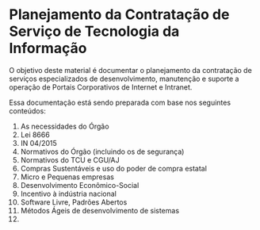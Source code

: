# Planejamento da Contratação de Serviço de Tecnologia da Informação

O objetivo deste material é documentar o planejamento da contratação de 
serviços especializados de desenvolvimento, manutenção e suporte a operação 
de Portais Corporativos de Internet e Intranet.

Essa documentação está sendo preparada com base nos seguintes conteúdos:

1. As necessidades do Órgão 
1. Lei 8666
2. IN 04/2015
3. Normativos do Órgão (incluindo os de segurança)
4. Normativos do TCU e CGU/AJ
3. Compras Sustentáveis e uso do poder de compra estatal 
6. Micro e Pequenas empresas
5. Desenvolvimento Econômico-Social 
6. Incentivo à indústria nacional
7. Software Livre, Padrões Abertos 
8. Métodos Ágeis de desenvolvimento de sistemas
9. 




